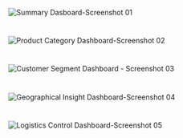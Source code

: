 ![Summary Dasboard-Screenshot 01](https://github.com/RoshniRanaDS/Excel-Dashboard/assets/161755928/9976cfae-a3c1-456f-8aed-58575f70f5f8)
#
![Product Category Dashboard-Screenshot 02](https://github.com/RoshniRanaDS/Excel-Dashboard/assets/161755928/26ee9b01-c52a-4835-a000-adf1f740498f)
#
![Customer Segment Dashboard - Screenshot 03](https://github.com/RoshniRanaDS/Excel-Dashboard/assets/161755928/82afd1dc-ba22-40f9-8edb-6bd52e5d6ee7)
#
![Geographical Insight Dashboard-Screenshot 04](https://github.com/RoshniRanaDS/Excel-Dashboard/assets/161755928/c7d4df75-8a72-466e-8109-e7886b150cf5)
#
![Logistics Control Dashboard-Screenshot 05](https://github.com/RoshniRanaDS/Excel-Dashboard/assets/161755928/058e1f2d-79c6-4cf8-ad27-7af1d3e34897)



